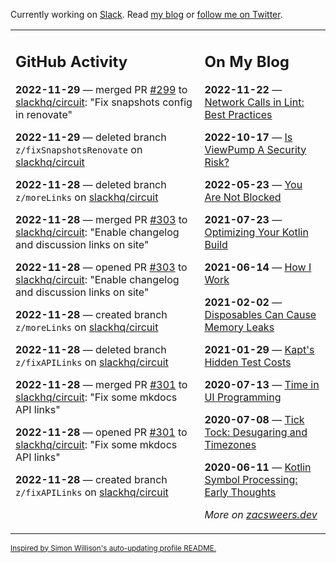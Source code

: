 Currently working on [Slack](https://slack.com/). Read [my blog](https://zacsweers.dev/) or [follow me on Twitter](https://twitter.com/ZacSweers).

<table><tr><td valign="top" width="60%">

## GitHub Activity
<!-- githubActivity starts -->
**2022-11-29** — merged PR [#299](https://github.com/slackhq/circuit/pull/299) to [slackhq/circuit](https://github.com/slackhq/circuit): "Fix snapshots config in renovate"

**2022-11-29** — deleted branch `z/fixSnapshotsRenovate` on [slackhq/circuit](https://github.com/slackhq/circuit)

**2022-11-28** — deleted branch `z/moreLinks` on [slackhq/circuit](https://github.com/slackhq/circuit)

**2022-11-28** — merged PR [#303](https://github.com/slackhq/circuit/pull/303) to [slackhq/circuit](https://github.com/slackhq/circuit): "Enable changelog and discussion links on site"

**2022-11-28** — opened PR [#303](https://github.com/slackhq/circuit/pull/303) to [slackhq/circuit](https://github.com/slackhq/circuit): "Enable changelog and discussion links on site"

**2022-11-28** — created branch `z/moreLinks` on [slackhq/circuit](https://github.com/slackhq/circuit)

**2022-11-28** — deleted branch `z/fixAPILinks` on [slackhq/circuit](https://github.com/slackhq/circuit)

**2022-11-28** — merged PR [#301](https://github.com/slackhq/circuit/pull/301) to [slackhq/circuit](https://github.com/slackhq/circuit): "Fix some mkdocs API links"

**2022-11-28** — opened PR [#301](https://github.com/slackhq/circuit/pull/301) to [slackhq/circuit](https://github.com/slackhq/circuit): "Fix some mkdocs API links"

**2022-11-28** — created branch `z/fixAPILinks` on [slackhq/circuit](https://github.com/slackhq/circuit)
<!-- githubActivity ends -->
</td><td valign="top" width="40%">

## On My Blog
<!-- blog starts -->
**2022-11-22** — [Network Calls in Lint: Best Practices](https://www.zacsweers.dev/network-calls-in-lint-best-practices/)

**2022-10-17** — [Is ViewPump A Security Risk?](https://www.zacsweers.dev/is-viewpump-a-security-risk/)

**2022-05-23** — [You Are Not Blocked](https://www.zacsweers.dev/you-are-not-blocked/)

**2021-07-23** — [Optimizing Your Kotlin Build](https://www.zacsweers.dev/optimizing-your-kotlin-build/)

**2021-06-14** — [How I Work](https://www.zacsweers.dev/how-i-work/)

**2021-02-02** — [Disposables Can Cause Memory Leaks](https://www.zacsweers.dev/disposables-can-cause-memory-leaks/)

**2021-01-29** — [Kapt's Hidden Test Costs](https://www.zacsweers.dev/kapts-hidden-test-costs/)

**2020-07-13** — [Time in UI Programming](https://www.zacsweers.dev/time-in-ui/)

**2020-07-08** — [Tick Tock: Desugaring and Timezones](https://www.zacsweers.dev/ticktock-desugaring-timezones/)

**2020-06-11** — [Kotlin Symbol Processing: Early Thoughts](https://www.zacsweers.dev/kotlin-symbol-processor-early-thoughts/)
<!-- blog ends -->
_More on [zacsweers.dev](https://zacsweers.dev/)_
</td></tr></table>

<sub><a href="https://simonwillison.net/2020/Jul/10/self-updating-profile-readme/">Inspired by Simon Willison's auto-updating profile README.</a></sub>